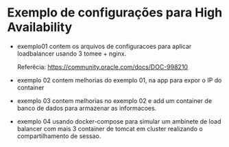 # Exemplo de configurações para High Availability

- exemplo01
    contem os arquivos de configuracoes para aplicar loadbalancer 
    usando 3 tomee + nginx. 
    
    Referêcia: https://community.oracle.com/docs/DOC-998210

- exemplo 02
    contem melhorias do exemplo 01, na app para expor o IP do container
    
- exemplo 03
   contem melhorias no exemplo 02 e add um container de banco de dados 
   para armazenar as informacoes.
   
- exemplo 04
  usando docker-compose para simular um ambinete de load balancer com mais
  3 container de tomcat em cluster realizando o compartilhamento de sessao.